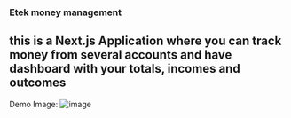 ### Etek money management

## this is a Next.js Application where you can track money from several accounts and have dashboard with your totals, incomes and outcomes
Demo Image:
![image](https://github.com/user-attachments/assets/21cdccae-7c2d-4751-9ba6-46939a7f28b0)
